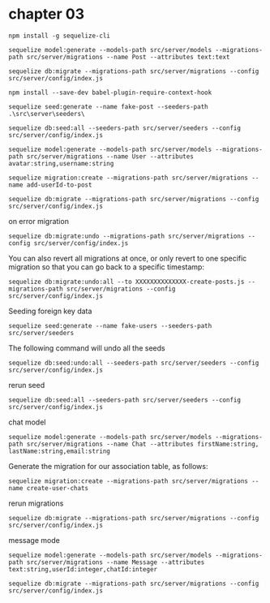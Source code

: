 # chapter 03

```
npm install -g sequelize-cli

sequelize model:generate --models-path src/server/models --migrations-path src/server/migrations --name Post --attributes text:text

sequelize db:migrate --migrations-path src/server/migrations --config src/server/config/index.js

npm install --save-dev babel-plugin-require-context-hook

sequelize seed:generate --name fake-post --seeders-path .\src\server\seeders\

sequelize db:seed:all --seeders-path src/server/seeders --config src/server/config/index.js

sequelize model:generate --models-path src/server/models --migrations-path src/server/migrations --name User --attributes avatar:string,username:string

sequelize migration:create --migrations-path src/server/migrations --name add-userId-to-post

sequelize db:migrate --migrations-path src/server/migrations --config src/server/config/index.js

```

on error migration 
```
sequelize db:migrate:undo --migrations-path src/server/migrations --config src/server/config/index.js
```

You can also revert all migrations at once, or only revert to one specific migration so that
you can go back to a specific timestamp:

```
sequelize db:migrate:undo:all --to XXXXXXXXXXXXXX-create-posts.js --migrations-path src/server/migrations --config src/server/config/index.js
```

Seeding foreign key data
```
sequelize seed:generate --name fake-users --seeders-path src/server/seeders
```

The following command will undo
all the seeds

```
sequelize db:seed:undo:all --seeders-path src/server/seeders --config src/server/config/index.js
```

rerun seed
```
sequelize db:seed:all --seeders-path src/server/seeders --config src/server/config/index.js
```

chat model
```
sequelize model:generate --models-path src/server/models --migrations-path src/server/migrations --name Chat --attributes firstName:string, lastName:string,email:string
```

Generate the migration for our association table, as follows:
```
sequelize migration:create --migrations-path src/server/migrations --name create-user-chats
```

rerun migrations
```
sequelize db:migrate --migrations-path src/server/migrations --config src/server/config/index.js
```

message mode 
```
sequelize model:generate --models-path src/server/models --migrations-path src/server/migrations --name Message --attributes text:string,userId:integer,chatId:integer
```

```
sequelize db:migrate --migrations-path src/server/migrations --config src/server/config/index.js
```
